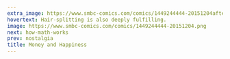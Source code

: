 ```yaml
---
extra_image: https://www.smbc-comics.com/comics/1449244444-20151204after.png
hovertext: Hair-splitting is also deeply fulfilling.
image: https://www.smbc-comics.com/comics/1449244444-20151204.png
next: how-math-works
prev: nostalgia
title: Money and Happiness
---
```

